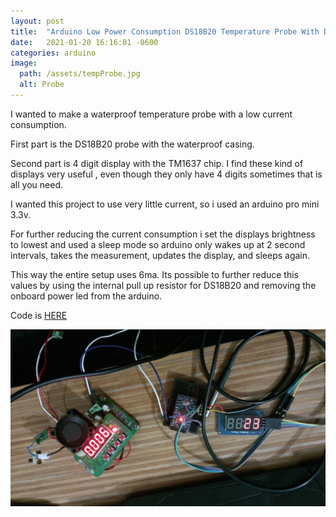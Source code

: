 ```yaml
---
layout: post
title:  "Arduino Low Power Consumption DS18B20 Temperature Probe With Display"
date:   2021-01-20 16:16:01 -0600
categories: arduino 
image:
  path: /assets/tempProbe.jpg
  alt: Probe
---
```


I wanted to make a waterproof temperature probe with a low current consumption. 

First part is the DS18B20 probe with the waterproof casing.

Second part is 4 digit display with the TM1637 chip. I find these kind of displays very useful , even though they only have 4 digits sometimes that is all you need.

I wanted this project to use very little current, so i used an arduino pro mini 3.3v. 

For further reducing the current consumption i set the displays brightness to lowest and used a sleep mode so arduino only wakes up at 2 second intervals, takes the measurement, updates the display, and sleeps again.

This way the entire setup uses 6ma. Its possible to further reduce this values by using the internal pull up resistor for DS18B20 and removing the onboard power led from the arduino.


Code is <a href="https://github.com/MEolmez/arduino-ds18b20-temperature-probe-with-display">HERE</a>


![usefulimage](/assets/tempProbe.jpg)
